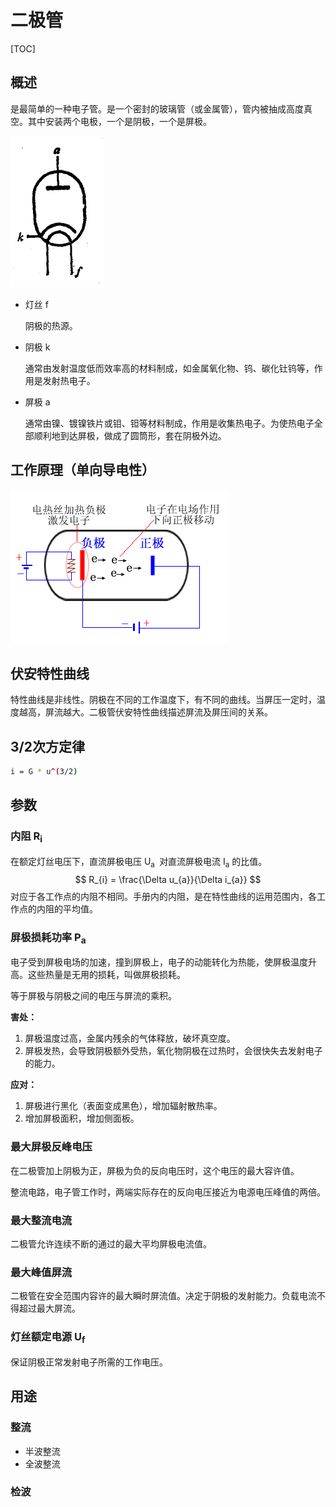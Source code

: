 # 二极管

[TOC]

## 概述

是最简单的一种电子管。是一个密封的玻璃管（或金属管），管内被抽成高度真空。其中安装两个电极，一个是阴极，一个是屏极。

<img src="../../../Image/t/tube_二极管.png" style="zoom:50%;" />

* 灯丝	f

  阴极的热源。

* 阴极    k

  通常由发射温度低而效率高的材料制成，如金属氧化物、钨、碳化钍钨等，作用是发射热电子。

* 屏极    a

  通常由镍、镀镍铁片或钼、钽等材料制成，作用是收集热电子。为使热电子全部顺利地到达屏极，做成了圆筒形，套在阴极外边。

## 工作原理（单向导电性）

 ![](../../../Image/t/tube_二极管_原理.png)

## 伏安特性曲线

特性曲线是非线性。阴极在不同的工作温度下，有不同的曲线。当屏压一定时，温度越高，屏流越大。二极管伏安特性曲线描述屏流及屏压间的关系。

## 3/2次方定律

```bash
i = G * u^(3/2)
```

## 参数

### 内阻 R<sub>i</sub>
在额定灯丝电压下，直流屏极电压 U<sub>a </sub> 对直流屏极电流 I<sub>a</sub> 的比值。
$$
R_{i} = \frac{\Delta u_{a}}{\Delta i_{a}}
$$
对应于各工作点的内阻不相同。手册内的内阻，是在特性曲线的运用范围内，各工作点的内阻的平均值。

### 屏极损耗功率 P<sub>a</sub>
电子受到屏极电场的加速，撞到屏极上，电子的动能转化为热能，使屏极温度升高。这些热量是无用的损耗，叫做屏极损耗。  

等于屏极与阴极之间的电压与屏流的乘积。  

**害处：**
1. 屏极温度过高，金属内残余的气体释放，破坏真空度。
2. 屏极发热，会导致阴极额外受热，氧化物阴极在过热时，会很快失去发射电子的能力。

**应对：**
1. 屏极进行黑化（表面变成黑色），增加辐射散热率。
2. 增加屏极面积，增加侧面板。

### 最大屏极反峰电压
在二极管加上阴极为正，屏极为负的反向电压时，这个电压的最大容许值。

整流电路，电子管工作时，两端实际存在的反向电压接近为电源电压峰值的两倍。

### 最大整流电流
二极管允许连续不断的通过的最大平均屏极电流值。

### 最大峰值屏流
二极管在安全范围内容许的最大瞬时屏流值。决定于阴极的发射能力。负载电流不得超过最大屏流。

### 灯丝额定电源 U<sub>f</sub>

保证阴极正常发射电子所需的工作电压。

## 用途

### 整流

* 半波整流
* 全波整流

### 检波

